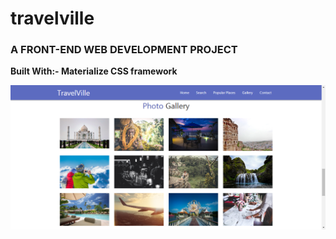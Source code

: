 # travelville
<h3>A FRONT-END WEB DEVELOPMENT PROJECT</h3>
<p><b>Built With:- Materialize CSS framework</b></p>
<a href="https://kunalbagnial.github.io/travelville/" target="_blank"><img src="screenshot.png" alt="live website"></a>

